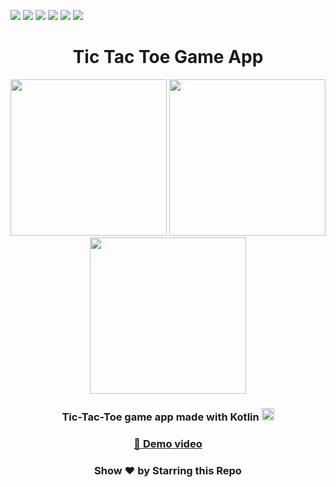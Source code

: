 ![](https://img.shields.io/badge/Application-Tic_Tac_Toe-yellow.svg)
![](https://img.shields.io/badge/Programming_Language-Kotlin-blue.svg)
![](https://img.shields.io/badge/Kotlin_Version-211.1.6.10-skyblue.svg)
![](https://img.shields.io/badge/Android_Studio_Version-Bumblebee_2021.1.1-skyblue.svg)
![](https://img.shields.io/badge/Level-Basic-red.svg)
![](https://img.shields.io/badge/Status-Complete-green.svg)

<h1 align="center">Tic Tac Toe Game App</h1>

<p align="center">
<img src="https://i.postimg.cc/28H0BG3g/1.jpg" width=250 /> 
<img src="https://i.postimg.cc/t4Y2d6xJ/2.jpg" width=250 />
<img src="https://i.postimg.cc/wTxWvZxh/3.jpg" width=250 />
</p>

<h3 align="center"> Tic-Tac-Toe game app made with Kotlin <img src="https://www.vectorlogo.zone/logos/kotlinlang/kotlinlang-icon.svg" alt="kotlin" width="20" height="20"/> </a></h3>

### [<p align="center">🔗 Demo video </p>](#)

<h3 align="center"> Show ❤️ by Starring this Repo </h3>
